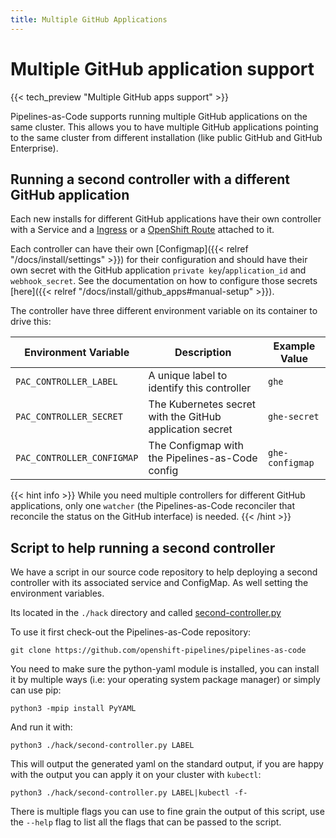 ```yaml
---
title: Multiple GitHub Applications
---
```


# Multiple GitHub application support

{{< tech_preview "Multiple GitHub apps support" >}}

Pipelines-as-Code supports running multiple GitHub applications on the same
cluster. This allows you to have multiple GitHub applications pointing to the
same cluster from different installation (like public GitHub and GitHub
Enterprise).

## Running a second controller with a different GitHub application

Each new installs for different GitHub applications have their own controller
with a Service and a
[Ingress](https://kubernetes.io/docs/concepts/services-networking/ingress/) or
a [OpenShift Route](https://docs.openshift.com/container-platform/latest/networking/routes/route-configuration.html)
attached to it.

Each controller can have their own [Configmap]({{< relref "/docs/install/settings" >}}) for their configuration and should have their own
secret with the GitHub application `private key`/`application_id` and
`webhook_secret`. See the documentation on how to configure those secrets
[here]({{< relref "/docs/install/github_apps#manual-setup" >}}).

The controller have three different environment variable on its container to
drive this:

| Environment Variable       | Description                                              | Example Value   |
|----------------------------|----------------------------------------------------------|-----------------|
| `PAC_CONTROLLER_LABEL`     | A unique label to identify this controller               | `ghe`           |
| `PAC_CONTROLLER_SECRET`    | The Kubernetes secret with the GitHub application secret | `ghe-secret`    |
| `PAC_CONTROLLER_CONFIGMAP` | The Configmap with the Pipelines-as-Code config          | `ghe-configmap` |

{{< hint info >}}
While you need multiple controllers for different GitHub applications, only one
`watcher` (the Pipelines-as-Code reconciler that reconcile the status on the
GitHub interface) is needed.
{{< /hint >}}

## Script to help running a second controller

We have a script in our source code repository to help deploying a second
controller with its associated service and ConfigMap. As well setting the
environment variables.

Its located in the `./hack` directory and called [second-controller.py](https://github.com/openshift-pipelines/pipelines-as-code/blob/main/hack/second-controller.py)

To use it first check-out the Pipelines-as-Code repository:

```shell
git clone https://github.com/openshift-pipelines/pipelines-as-code
```

You need to make sure the python-yaml module is installed, you can install it by
multiple ways (i.e: your operating system package manager) or simply can use pip:

```shell
python3 -mpip install PyYAML
```

And run it with:

```shell
python3 ./hack/second-controller.py LABEL
```

This will output the generated yaml on the standard output, if you are happy
with the output you can apply it on your cluster with `kubectl`:

```shell
python3 ./hack/second-controller.py LABEL|kubectl -f-
```

There is multiple flags you can use to fine grain the output of this script, use
the `--help` flag to list all the flags that can be passed to the script.
